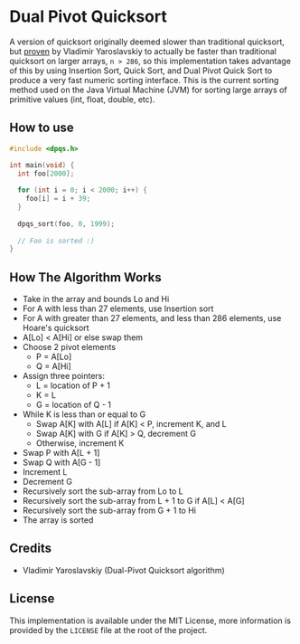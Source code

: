 # Dual Pivot Quicksort
A version of quicksort originally deemed slower than traditional quicksort,
but [proven](https://codeblab.com/wp-content/uploads/2009/09/DualPivotQuicksort.pdf) by Vladimir Yaroslavskiy to
actually be faster than traditional quicksort on larger arrays, `n > 286`, so this implementation takes advantage
of this by using Insertion Sort, Quick Sort, and Dual Pivot Quick Sort to produce a very fast numeric sorting interface. This is the current sorting method used on the Java Virtual Machine (JVM) for sorting large arrays of primitive values (int, float, double, etc).

## How to use
```c
#include <dpqs.h>

int main(void) {
  int foo[2000];
  
  for (int i = 0; i < 2000; i++) {
    foo[i] = i + 39;
  }
  
  dpqs_sort(foo, 0, 1999);
  
  // Foo is sorted :)
}
```

## How The Algorithm Works
- Take in the array and bounds Lo and Hi
- For A with less than 27 elements, use Insertion sort
- For A with greater than 27 elements, and less than 286 elements, use Hoare's quicksort
- A[Lo] < A[Hi] or else swap them
- Choose 2 pivot elements
  - P = A[Lo]
  - Q = A[Hi]
- Assign three pointers:
  - L = location of P + 1
  - K = L
  - G = location of Q - 1
- While K is less than or equal to G
  - Swap A[K] with A[L] if A[K] < P, increment K, and L
  - Swap A[K] with G if A[K] > Q, decrement G
  - Otherwise, increment K
- Swap P with A[L + 1]
- Swap Q with A[G - 1]
- Increment L
- Decrement G
- Recursively sort the sub-array from Lo to L
- Recursively sort the sub-array from L + 1 to G if A[L] < A[G]
- Recursively sort the sub-array from G + 1 to Hi
- The array is sorted

## Credits

- Vladimir Yaroslavskiy (Dual-Pivot Quicksort algorithm)

## License
This implementation is available under the MIT License, more information is provided by the `LICENSE` 
file at the root of the project.
